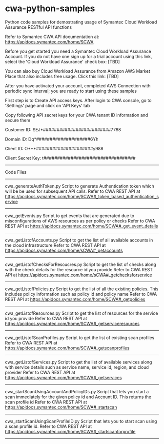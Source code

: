 # cwa-python-samples
Python code samples for demostrating usage of Symantec Cloud Workload Assurance RESTful API functions

Refer to Symantec CWA API documentation at: https://apidocs.symantec.com/home/SCWA

Before you get started you need a Symantec Cloud Workload Assurance Account. If you do not have one sign up for a trial account using this link, select the 'Cloud Workload Assurance' check box: [TBD]

You can also buy Cloud Workload Assurance from Amazon AWS Market Place that also includes free usage. Click this link: [TBD]

After you have activated your account, completed AWS Connection with periodic sync interval; you are ready to start using these samples

First step is to Create API access keys. After login to CWA console, go to 'Settings' page and click on 'API Keys' tab

Copy following API secret keys for your CWA tenant ID information and secure them

Customer ID: SEJ*#########################7788

Domain ID: Dq*####################6Yh

Client ID: O***#####################y988

Client Secret Key: t##################################

-----------------------------------------------------------------------------------------------------------------------
Code Files

-----------------------------------------------------------------------------------------------------------------------
cwa_generateAuthToken.py
Script to generate Authentication token which will be be used for subsequent API calls.
Refer to CWA REST API at https://apidocs.symantec.com/home/SCWA#_token_based_authentication_service

-----------------------------------------------------------------------------------------------------------------------
cwa_getEvents.py
Script to get events that are generated due to misconfigurations of AWS resources as per policy or checks
Refer to CWA REST API at https://apidocs.symantec.com/home/SCWA#_get_event_details

-----------------------------------------------------------------------------------------------------------------------
cwa_getListofAccounts.py
Script to get the list of all available accounts in the cloud infrastructure
Refer to CWA REST API at https://apidocs.symantec.com/home/sCWA#_getaccounts

-----------------------------------------------------------------------------------------------------------------------
cwa_getListofChecksForResoucres.py
Script to get the list of checks along with the check details for the resource id you provide
Refer to CWA REST API at https://apidocs.symantec.com/home/sCWA#_getchecksforservice

-----------------------------------------------------------------------------------------------------------------------
cwa_getListofPolicies.py
Script to get the list of all the existing policies. This includes policy information such as policy id and policy name
Refer to CWA REST API at https://apidocs.symantec.com/home/SCWA#_getpolicies

-----------------------------------------------------------------------------------------------------------------------
cwa_getListofResources.py
Script to get the list of resources for the service id you provide
Refer to CWA REST API at https://apidocs.symantec.com/home/SCWA#_getserviceresources

-----------------------------------------------------------------------------------------------------------------------
cwa_getListofScanProfiles.py
Script to get the list of existing scan profiles
Refer to CWA REST API at https://apidocs.symantec.com/home/SCWA#_getscanprofiles

-----------------------------------------------------------------------------------------------------------------------
cwa_getListofServices.py
Script to get the list of available services along with service details such as service name, service id, region, and cloud provider
Refer to CWA REST API at https://apidocs.symantec.com/home/SCWA#_getservices

-----------------------------------------------------------------------------------------------------------------------
cwa_startScanUsingAccountAndPolicyIDs.py
Script that lets you start a scan immediately for the given policy id and Account ID. This returns the scan profile id
Refer to CWA REST API at https://apidocs.symantec.com/home/SCWA#_startscan

-----------------------------------------------------------------------------------------------------------------------
cwa_startScanUsingScanProfileID.py
Script that lets you to start scan using a scan profile id.
Refer to CWA REST API at https://apidocs.symantec.com/home/SCWA#_startscanforprofile

-----------------------------------------------------------------------------------------------------------------------
